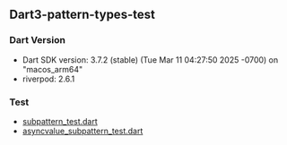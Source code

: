 ## Dart3-pattern-types-test

### Dart Version
- Dart SDK version: 3.7.2 (stable) (Tue Mar 11 04:27:50 2025 -0700) on "macos_arm64"
- riverpod: 2.6.1

### Test
- [subpattern_test.dart](SUBPATTERN_TEST.md)
- [asyncvalue_subpattern_test.dart](ASYNCVALUE_SUBPATTERN_TEST.md)
